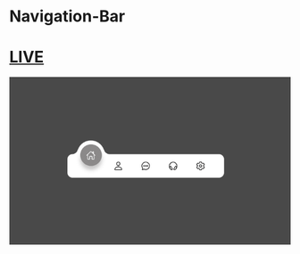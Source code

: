 # Navigation-Bar

# [LIVE](navigation-bar-neon.vercel.app)

![gif](https://github.com/Magamitsuki/Navigation-Bar/blob/main/Animation.gif?raw=true)

